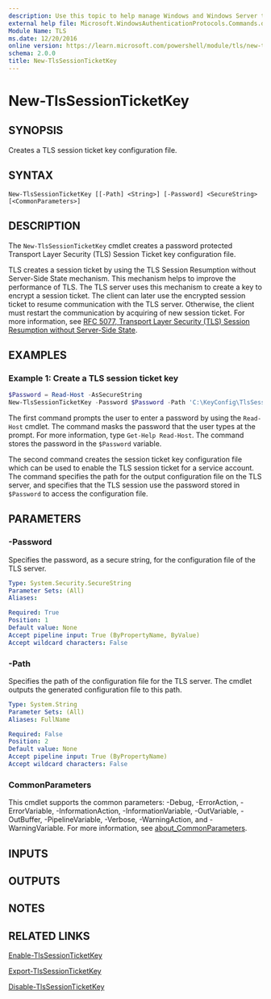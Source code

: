```yaml
---
description: Use this topic to help manage Windows and Windows Server technologies with Windows PowerShell.
external help file: Microsoft.WindowsAuthenticationProtocols.Commands.dll-Help.xml
Module Name: TLS
ms.date: 12/20/2016
online version: https://learn.microsoft.com/powershell/module/tls/new-tlssessionticketkey?view=windowsserver2022-ps&wt.mc_id=ps-gethelp
schema: 2.0.0
title: New-TlsSessionTicketKey
---
```


# New-TlsSessionTicketKey

## SYNOPSIS
Creates a TLS session ticket key configuration file.

## SYNTAX

```
New-TlsSessionTicketKey [[-Path] <String>] [-Password] <SecureString> [<CommonParameters>]
```

## DESCRIPTION

The `New-TlsSessionTicketKey` cmdlet creates a password protected Transport Layer Security (TLS)
Session Ticket key configuration file.

TLS creates a session ticket by using the TLS Session Resumption without Server-Side State
mechanism. This mechanism helps to improve the performance of TLS. The TLS server uses this
mechanism to create a key to encrypt a session ticket. The client can later use the encrypted
session ticket to resume communication with the TLS server. Otherwise, the client must restart the
communication by acquiring of new session ticket. For more information, see
[RFC 5077, Transport Layer Security (TLS) Session Resumption without Server-Side State](https://datatracker.ietf.org/doc/html/rfc5077).

## EXAMPLES

### Example 1: Create a TLS session ticket key

```powershell
$Password = Read-Host -AsSecureString
New-TlsSessionTicketKey -Password $Password -Path 'C:\KeyConfig\TlsSessionTicketKey.config'
```

The first command prompts the user to enter a password by using the `Read-Host` cmdlet.
The command masks the password that the user types at the prompt.
For more information, type `Get-Help Read-Host`.
The command stores the password in the `$Password` variable.

The second command creates the session ticket key configuration file which can be used to enable the
TLS session ticket for a service account. The command specifies the path for the output
configuration file on the TLS server, and specifies that the TLS session use the password stored in
`$Password` to access the configuration file.

## PARAMETERS

### -Password

Specifies the password, as a secure string, for the configuration file of the TLS server.

```yaml
Type: System.Security.SecureString
Parameter Sets: (All)
Aliases:

Required: True
Position: 1
Default value: None
Accept pipeline input: True (ByPropertyName, ByValue)
Accept wildcard characters: False
```

### -Path

Specifies the path of the configuration file for the TLS server.
The cmdlet outputs the generated configuration file to this path.

```yaml
Type: System.String
Parameter Sets: (All)
Aliases: FullName

Required: False
Position: 2
Default value: None
Accept pipeline input: True (ByPropertyName)
Accept wildcard characters: False
```

### CommonParameters

This cmdlet supports the common parameters: -Debug, -ErrorAction, -ErrorVariable,
-InformationAction, -InformationVariable, -OutVariable, -OutBuffer, -PipelineVariable, -Verbose,
-WarningAction, and -WarningVariable. For more information, see [about_CommonParameters](http://go.microsoft.com/fwlink/?LinkID=113216).

## INPUTS

## OUTPUTS

## NOTES

## RELATED LINKS

[Enable-TlsSessionTicketKey](./Enable-TlsSessionTicketKey.md)

[Export-TlsSessionTicketKey](./Export-TlsSessionTicketKey.md)

[Disable-TlsSessionTicketKey](./Disable-TlsSessionTicketKey.md)
